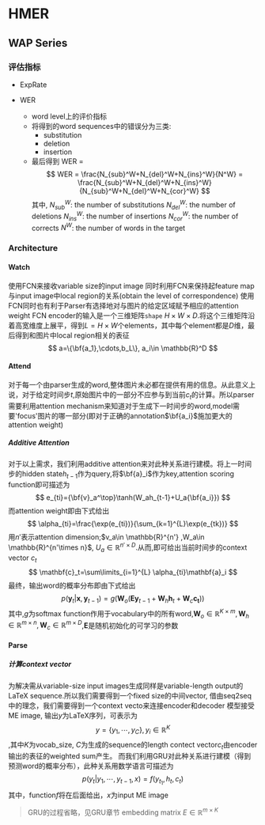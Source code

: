 # HMER
## WAP Series

### 

### 评估指标
* ExpRate


* WER
    * word level上的评价指标
    * 将得到的word sequences中的错误分为三类:   
        - substitution
        - deletion
        - insertion
    * 最后得到 WER = $$
WER = \frac{N_{sub}^W+N_{del}^W+N_{ins}^W}{N^W} = \frac{N_{sub}^W+N_{del}^W+N_{ins}^W}{N_{sub}^W+N_{del}^W+N_{cor}^W}
$$其中, $N_{sub}^W$: the number of substitutions $N_{del}^W$: the number of deletions $N_{ins}^W$: the number of insertions $N_{cor}^W$: the number of corrects $N^W$: the number of words in the target

### Architecture

#### Watch
使用FCN来接收variable size的input image
同时利用FCN来保持起feature map与input image中local region的关系(obtain the level of correspondence)
使用FCN同时也有利于Parser有选择地对与图片的给定区域赋予相应的attention weight
FCN encoder的输入是一个三维矩阵`shape` $H\times W\times D$.将这个三维矩阵沿着高宽维度上展平，得到$L=H\times W$个elements，其中每个element都是$D$维，最后得到和图片中local region相关的表征$$
a=\{\bf{a_1},\cdots,b_L\}, a_i\in \mathbb{R}^D
$$

#### Attend
对于每一个由parser生成的word,整体图片未必都在提供有用的信息。从此意义上说，对于给定时间步$t$,原始图片中的一部分不应参与到当前$c_t$的计算。所以parser需要利用attention mechanism来知道对于生成下一时间步的word,model需要'focus'图片的哪一部分(即对于正确的annotation$\bf{a_i}$施加更大的attention weight)
##### Additive Attention
对于以上需求，我们利用additive attention来对此种关系进行建模。将上一时间步的hidden state$h_{t-1}$作为query,将$\bf{a}_i$作为key,attention scoring function即可描述为$$
e_{ti}={\bf{v}_a^\top}\tanh(W_ah_{t-1}+U_a{\bf{a_i}})
$$
而attention weight即由下式给出$$
\alpha_{ti}=\frac{\exp(e_{ti})}{\sum_{k=1}^{L}\exp(e_{tk})}
$$ 用$n'$表示attention dimension;$v_a\in \mathbb{R}^{n'}
$,$W_a\in \mathbb{R}^{n'\times n}$, $U_a\in \mathbb{R}^{n'\times D}$.从而,即可给出当前时间步的context vector $c_t$ $$
\mathbf{c}_t=\sum\limits_{i=1}^{L} \alpha_{ti}\mathbf{a}_i
$$
最终，输出word的概率分布即由下式给出$$
p(\mathbf{y}_t|\mathbf{x},\mathbf{y}_{t-1})=g(\mathbf{W}_o(\mathbf{E}\mathbf{y}_{t-1}+\mathbf{W}_h\mathbf{h}_t+\mathbf{W}_c\mathbf{c_t}))
$$其中,$g$为softmax function作用于vocabulary中的所有word,$\mathbf{W}_o\in \mathbb{R}^{K\times m}, \mathbf{W}_h\in \mathbb{R}^{m\times n}, \mathbf{W}_c\in \mathbb{R}^{m\times D}$,$\mathbf{E}$是随机初始化的可学习的参数
#### Parse 

##### 计算context vector
为解决需从variable-size input images生成同样是variable-length output的LaTeX sequence.所以我们需要得到一个fixed size的中间vector, 借由seq2seq中的理念，我们需要得到一个context vecto来连接encoder和decoder
模型接受ME image, 输出$y$为LaTeX序列，可表示为$$y=\{y_1,\cdots,y_C\}, y_i\in\mathbb{R}^K$$,其中$K$为vocab_size, $C$为生成的sequence的length
contect vector$c_t$由encoder输出的表征的weighted sum产生。
而我们利用GRU对此种关系进行建模（得到预测word的概率分布），此种关系用数学语言可描述为$$
p(y_t|y_1,\cdots,y_{t-1},x)=f(y_{t_1}, h_t, c_t)
$$其中，function$f$将在后面给出，$x$为input ME image
> GRU的过程省略，见GRU章节
> embedding matrix $E\in \mathbb{R}^{m\times K}$